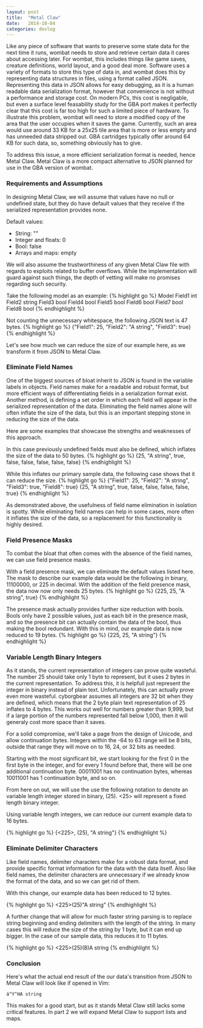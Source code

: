 ```yaml
---
layout: post
title:  "Metal Claw"
date:   2014-10-04
categories: devlog
---
```


Like any piece of software that wants to preserve some state data for the next time it runs, wombat needs to store and retrieve certain data it cares about accessing later. For wombat, this includes things like game saves, creature definitions, world layout, and a good deal more. Software uses a variety of formats to store this type of data in, and wombat does this by representing data structures in files, using a format called JSON. Representing this data in JSON allows for easy debugging, as it is a human readable data serialization format, however that convenience is not without a performance and storage cost. On modern PCs, this cost is negligable, but even a surface level feasability study for the GBA port makes it perfectly clear that this cost is far too high for such a limited piece of hardware. To illustrate this problem, wombat will need to store a modified copy of the area that the user occupies when it saves the game. Currently, such an area would use around 33 KB for a 25x25 tile area that is more or less empty and has unneeded data stripped out. GBA cartridges typically offer around 64 KB for such data, so, something obviously has to give.

To address this issue, a more efficient serialization format is needed, hence Metal Claw. Metal Claw is a more compact alternative to JSON planned for use in the GBA version of wombat.

### Requirements and Assumptions
In designing Metal Claw, we will assume that values have no null or undefined state, but they do have default values that they receive if the serialized representation provides none.

Default values:

* String: ""
* Integer and floats: 0
* Bool: false
* Arrays and maps: empty

We will also assume the trustworthiness of any given Metal Claw file with regards to exploits related to buffer overflows. While the implementation will guard against such things, the depth of vetting will make no promises regarding such security.

Take the following model as an example:
{% highlight go %}
Model
	Field1 int
	Field2 string
	Field3 bool
	Field4 bool
	Field5 bool
	Field6 bool
	Field7 bool
	Field8 bool
{% endhighlight %}


Not counting the unnecessary whitespace, the following JSON text is 47 bytes.
{% highlight go %}
{"Field1": 25, "Field2": "A string", "Field3": true}
{% endhighlight %}

Let's see how much we can reduce the size of our example here, as we transform it from JSON to Metal Claw.

### Eliminate Field Names
One of the biggest sources of bloat inherit to JSON is found in the variable labels in objects. Field names make for a readable and robust format, but more efficient ways of differentiating fields in a serialization format exist. Another method, is defining a set order in which each field will appear in the serialized representation of the data. Eliminating the field names alone will often inflate the size of the data, but this is an important stepping stone in reducing the size of the data.

Here are some examples that showcase the strengths and weaknesses of this approach.

In this case previously undefined fields must also be defined, which inflates the size of the data to 50 bytes.
{% highlight go %}
{25, "A string", true, false, false, false, false, false}
{% endhighlight %}

While this inflates our primary sample data, the following case shows that it can reduce the size.
{% highlight go %}
{"Field1": 25, "Field2": "A string", "Field3": true, "Field8": true}
{25, "A string", true, false, false, false, false, true}
{% endhighlight %}

As demonstrated above, the usefulness of field name elimination in isolation is spotty. While eliminating field names can help in some cases, more often it inflates the size of the data, so a replacement for this functionality is highly desired.

### Field Presence Masks
To combat the bloat that often comes with the absence of the field names, we can use field presence masks.

With a field presence mask, we can eliminate the default values listed here. The mask to describe our example data would be the following in binary, 11100000, or 225 in decimal. With the addition of the field presence mask, the data now now only needs 25 bytes.
{% highlight go %}
{225, 25, "A string", true}
{% endhighlight %}

The presence mask actually provides further size reduction with bools. Bools only have 2 possible values, just as each bit in the presence mask, and so the presence bit can actually contain the data of the bool, thus making the bool redundant. With this in mind, our example data is now reduced to 19 bytes.
{% highlight go %}
{225, 25, "A string"}
{% endhighlight %}

### Variable Length Binary Integers
As it stands, the current representation of integers can prove quite wasteful. The number 25 should take only 1 byte to represent, but it uses 2 bytes in the current representation. To address this, it is helpfull just represent the integer in binary instead of plain text. Unfortunately, this can actually prove even more wasteful. cyborgbear assumes all integers are 32 bit when they are defined, which means that the 2 byte plain text representation of 25 inflates to 4 bytes. This works out well for numbers greater than 9,999, but if a large portion of the numbers represented fall below 1,000, then it will generaly cost more space than it saves.

For a solid compromise, we'll take a page from the design of Unicode, and allow continuation bytes. Integers within the -64 to 63 range will be 8 bits, outside that range they will move on to 16, 24, or 32 bits as needed.

Starting with the most significant bit, we start looking for the first 0 in the first byte in the integer, and for every 1 found before that, there will be one additional continuation byte. 00011001 has no continuation bytes, whereas 10011001 has 1 continuation byte, and so on.

From here on out, we will use the use the following notation to denote an variable length integer stored in binary, (25). <25> will represent a fixed length binary integer.

Using variable length integers, we can reduce our current example data to 16 bytes.

{% highlight go %}
{<225>, (25), "A string"}
{% endhighlight %}

### Eliminate Delimiter Characters
Like field names, delimiter characters make for a robust data format, and provide specific format information for the data with the data itself. Also like field names, the delimiter characters are unnecessary if we already know the format of the data, and so we can get rid of them.

With this change, our example data has been reduced to 12 bytes.

{% highlight go %}
<225>(25)"A string"
{% endhighlight %}

A further change that will allow for much faster string parsing is to replace string beginning and ending delimiters with the length of the string. In many cases this will reduce the size of the string by 1 byte, but it can end up bigger. In the case of our sample data, this reduces it to 11 bytes.

{% highlight go %}
<225>(25)(8)A string
{% endhighlight %}

### Conclusion
Here's what the actual end result of the our data's transition from JSON to Metal Claw will look like if opened in Vim:
```
á^Y^HA string
```

This makes for a good start, but as it stands Metal Claw still lacks some critical features. In part 2 we will expand Metal Claw to support lists and maps.
